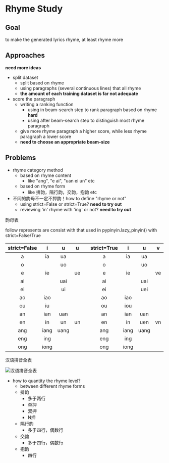 # Rhyme Study

## Goal

to make the generated lyrics rhyme, at least rhyme more

## Approaches

**need more ideas**

- split dataset
	- split based on rhyme
	- using paragraphs (several continuous lines) that all rhyme
	- **the amount of each training dataset is far not adequate**
- score the paragraph
	- writing a ranking function
	    - using in beam-search step to rank paragraph based on rhyme **hard**
	    - using after beam-search step to distinguish most rhyme paragraph
	- give more rhyme paragraph a higher score, while less rhyme paragraph a lower score
	- **need to choose an appropriate beam-size**

## Problems

- rhyme category method
	- based on rhyme content
		- like "ang", "e ai", "uan ei un" etc
	- based on rhyme form
		- like 排韵，隔行韵，交韵，抱韵 etc
- 不同的韵母不一定不押韵！how to define "rhyme or not"
    - using strict=False or strict=True? **need to try out**
    - reviewing 'in' rhyme with 'ing' or not? **need to try out**

韵母表

follow represents are consist with that used in pypinyin.lazy_pinyin() with strict=False/True

| strict=False | i | u | u | | strict=True | i | u | v |
|:-:|:-:|:-:|:-:|:-:|:-:|:-:|:-:|:-:|
| a  | ia  | ua  |    || a  | ia  | ua  |    |
| o  |     | uo  |    || o  |     | uo  |    |
| e  | ie  |     | ue || e  | ie  |     | ve |
| ai |     | uai |    || ai |     | uai |    |
| ei |     | ui  |    || ei |     | uei |    |
| ao | iao |     |    || ao | iao |     |    |
| ou | iu  |     |    || ou | iou |     |    |
| an | ian | uan |    || an | ian | uan |    |
| en | in  | un  | un || en | in  | uen | vn |
|ang | iang| uang|    ||ang | iang| uang|    |
|eng | ing |     |    ||eng | ing |     |    |
|ong | iong|     |    ||ong | iong|     |    |


汉语拼音全表

![汉语拼音全表](https://gss2.bdstatic.com/9fo3dSag_xI4khGkpoWK1HF6hhy/baike/c0%3Dbaike150%2C5%2C5%2C150%2C50/sign=6fd993399225bc313f5009ca3fb6e6d4/6609c93d70cf3bc7dd118b1bda00baa1cd112a37.jpg)

- how to quantity the rhyme level?
	- between different rhyme forms
	- 排韵
		- 多于两行
		- 单押
		- 双押
		- N押
	- 隔行韵
		- 多于四行，偶数行
	- 交韵
		- 多于四行，偶数行
	- 抱韵
		- 四行

